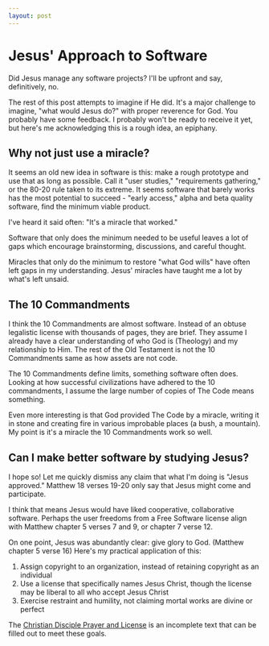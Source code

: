 ```yaml
---
layout: post
---
```


# Jesus' Approach to Software

Did Jesus manage any software projects? I'll be upfront and say, definitively,
no.

The rest of this post attempts to imagine if He did. It's a major challenge to
imagine, "what would Jesus do?" with proper reverence for God. You probably
have some feedback. I probably won't be ready to receive it yet, but here's me
acknowledging this is a rough idea, an epiphany.

## Why not just use a miracle?

It seems an old new idea in software is this: make a rough prototype and use
that as long as possible. Call it "user studies," "requirements gathering," or
the 80-20 rule taken to its extreme. It seems software that barely works
has the most potential to succeed - "early access," alpha and beta quality
software, find the minimum viable product.

I've heard it said often: "It's a miracle that worked."

Software that only does the minimum needed to be useful leaves a lot of gaps
which encourage brainstorming, discussions, and careful thought.

Miracles that only do the minimum to restore "what God wills" have often
left gaps in my understanding. Jesus' miracles have taught me a lot by what's
left unsaid.

## The 10 Commandments

I think the 10 Commandments are almost software. Instead of an obtuse
legalistic license with thousands of pages, they are brief. They assume I
already have a clear understanding of who God is (Theology) and my
relationship to Him. The rest of the Old Testament is not the 10 Commandments
same as how assets are not code.

The 10 Commandments define limits, something software often does. Looking at
how successful civilizations have adhered to the 10 commandments, I assume the
large number of copies of The Code means something.

Even more interesting is that God provided The Code by a miracle, writing it in
stone and creating fire in various improbable places (a bush, a mountain).
My point is it's a miracle the 10 Commandments work so well.

## Can I make better software by studying Jesus?

I hope so! Let me quickly dismiss any claim that what I'm doing is "Jesus
approved." Matthew 18 verses 19-20 only say that Jesus might come and
participate.

I think that means Jesus would have liked cooperative, collaborative software.
Perhaps the user freedoms from a Free Software license align with Matthew
chapter 5 verses 7 and 9, or chapter 7 verse 12.

On one point, Jesus was abundantly clear: give glory to God. (Matthew
chapter 5 verse 16) Here's my practical application of this:

1. Assign copyright to an organization, instead of retaining copyright as
   an individual
2. Use a license that specifically names Jesus Christ, though the license
   may be liberal to all who accept Jesus Christ
3. Exercise restraint and humility, not claiming mortal works are
   divine or perfect

The [Christian Disciple Prayer and License](https://github.com/davidhubbard/christiandiscipleprayerandlicense)
is an incomplete text that can be filled out to meet these goals.
